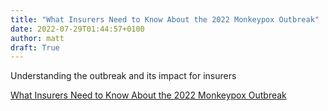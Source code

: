 ```yaml
---
title: "What Insurers Need to Know About the 2022 Monkeypox Outbreak"
date: 2022-07-29T01:44:57+0100
author: matt
draft: True
---
```

Understanding the outbreak and its impact for insurers
 

[ What Insurers Need to Know About the 2022 Monkeypox Outbreak ]( https://www.scor.com/en/expert-views/what-insurers-need-know-about-2022-monkeypox-outbreak )
